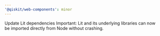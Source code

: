 ```yaml
---
'@qiskit/web-components': minor
---
```


Update Lit dependencies
Important: Lit and its underlying libraries can now be imported directly from Node without crashing.
